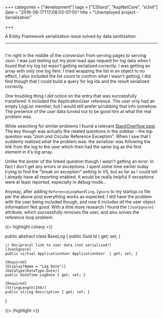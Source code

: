 +++
categories = ["development"]
tags = ["CSharp", "AspNetCore", "xUnit"]
date = "2016-06-17T17:08:03-07:00"
title = "Unemployed project - Serialization"

+++

A Entity Framework serialization issue solved by data sanitization.
<!--more-->
<hr/><br/>
I'm right in the middle of the conversion from serving pages to serving Json. I
was just testing out my post-load ajax request for log data when I found that my
log list wasn't getting serialized correctly. I was getting an array with only
one log item. I tried wrapping the list in an object to no effect, I also
included the list count to confirm what I wasn't getting. I did find though that
I could build a query for log ids and the result serialized correctly.

One troubling thing I *did* notice on the entry that was successfully
transfered: it included the ApplicationUser reference. The user only had an
empty LogList member, but I would still prefer scrubbing that info somehow.
The presence of the user data turned out to be good hint at what the real
problem was.

While searching for similar problems I found a relevant
[StackOverflow post](http://stackoverflow.com/a/34836837/770443). The key though
was actually the related questions in the sidebar - the top question was "Json
and Circular Reference Exception". When I saw that I suddenly realized what the
problem was: the serializer was following the link from the log to the user
which then had the same log as the first element in it's log array.

Unlike the poster of the linked question though I wasn't getting an error. In
fact I don't get any errors or exceptions. I spent some time earlier today
trying to find the "break on exception" setting in VS, but as far as I could
tell I already have all reporting enabled. It would be really helpful if
exceptions were at least reported, especially in debug mode...

Anyway, after adding `ReferenceLoopHandling.Ignore` to my startup.cs file per
the above post everything works as expected. I still have the problem with the
user being included though, and now it includes *all* the user object
information! Not good. With a little more research I found the `[JsonIgnore]`
attribute, which successfully removes the user, and also solves the reference
loop problem:

{{< highlight csharp >}}

public abstract class BaseLog
{
    public Guid Id { get; set; }

    // Reciprocal link to user data (not serialized!)
    [JsonIgnore]
    public virtual ApplicationUser ApplicationUser  { get; set; }

    [Required]
    [Display(Name = "Log Date")]
    [DataType(DataType.Date)]
    public DateTime LogDate { get; set; }

    [Required]
    [StringLength(256)]
    public string Description { get; set; }
}

{{< /highlight >}}
